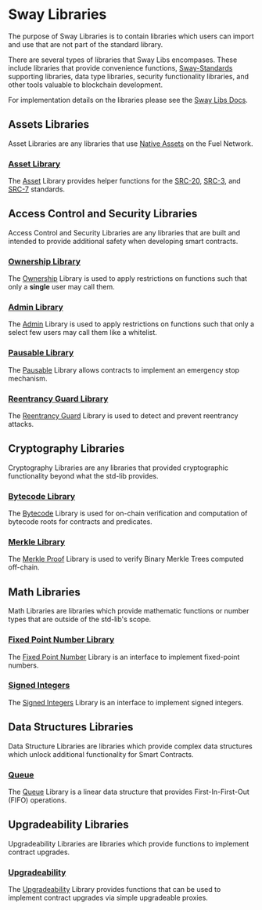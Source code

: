 # Sway Libraries

The purpose of Sway Libraries is to contain libraries which users can import and use that are not part of the standard library.

There are several types of libraries that Sway Libs encompases. These include libraries that provide convenience functions, [Sway-Standards](https://github.com/FuelLabs/sway-standards) supporting libraries, data type libraries, security functionality libraries, and other tools valuable to blockchain development.

For implementation details on the libraries please see the [Sway Libs Docs](https://fuellabs.github.io/sway-libs/master/sway_libs/).

## Assets Libraries

Asset Libraries are any libraries that use [Native Assets](https://docs.fuel.network/docs/sway/blockchain-development/native_assets) on the Fuel Network.

### [Asset Library](./asset/index.md)

The [Asset](./asset/index.md) Library provides helper functions for the [SRC-20](https://docs.fuel.network/docs/sway-standards/src-20-native-asset/), [SRC-3](https://docs.fuel.network/docs/sway-standards/src-3-minting-and-burning/), and [SRC-7](https://docs.fuel.network/docs/sway-standards/src-7-asset-metadata/) standards.

## Access Control and Security Libraries

Access Control and Security Libraries are any libraries that are built and intended to provide additional safety when developing smart contracts.

### [Ownership Library](./ownership/index.md)

The [Ownership](./ownership/index.md) Library is used to apply restrictions on functions such that only a **single** user may call them.

### [Admin Library](./admin/index.md)

The [Admin](./admin/index.md) Library is used to apply restrictions on functions such that only a select few users may call them like a whitelist.

### [Pausable Library](./pausable/index.md)

The [Pausable](./pausable/index.md) Library allows contracts to implement an emergency stop mechanism.

### [Reentrancy Guard Library](./reentrancy/index.md)

The [Reentrancy Guard](./reentrancy/index.md) Library is used to detect and prevent reentrancy attacks.

## Cryptography Libraries

Cryptography Libraries are any libraries that provided cryptographic functionality beyond what the std-lib provides.

### [Bytecode Library](./bytecode/index.md)

The [Bytecode](./bytecode/index.md) Library is used for on-chain verification and computation of bytecode roots for contracts and predicates.

### [Merkle Library](./merkle/index.md)

The [Merkle Proof](./merkle/index.md) Library is used to verify Binary Merkle Trees computed off-chain.

## Math Libraries

Math Libraries are libraries which provide mathematic functions or number types that are outside of the std-lib's scope.

### [Fixed Point Number Library](./fixed_point/index.md)

The [Fixed Point Number](./fixed_point/index.md) Library is an interface to implement fixed-point numbers.

### [Signed Integers](./signed_integers/index.md)

The [Signed Integers](./signed_integers/index.md) Library is an interface to implement signed integers.

## Data Structures Libraries

Data Structure Libraries are libraries which provide complex data structures which unlock additional functionality for Smart Contracts.

### [Queue](./queue/index.md)

The [Queue](./queue/index.md) Library is a linear data structure that provides First-In-First-Out (FIFO) operations.

## Upgradeability Libraries

Upgradeability Libraries are libraries which provide functions to implement contract upgrades.

### [Upgradeability](./upgradeability/index.md)

The [Upgradeability](./upgradeability/index.md) Library provides functions that can be used to implement contract upgrades via simple upgradeable proxies.
